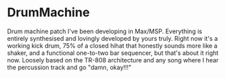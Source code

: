 # DrumMachine
Drum machine patch I've been developing in Max/MSP. Everything is entirely synthesised and lovingly developed by yours truly. Right now it's a working kick drum, 75% of a closed hihat that honestly sounds more like a shaker, and a functional one-to-two bar sequencer, but that's about it right now. Loosely based on the TR-808 architecture and any song where I hear the percussion track and go "damn, okay!!!"
